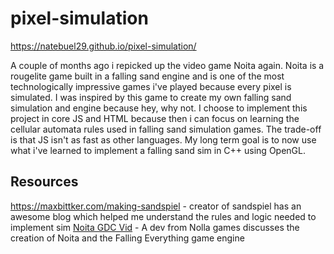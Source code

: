 # pixel-simulation

https://natebuel29.github.io/pixel-simulation/

A couple of months ago i repicked up the video game Noita again. Noita is a rougelite game built in a falling sand engine and is one of the most technologically impressive games i've played because every pixel is simulated. I was inspired by this game to create my own falling sand simulation and engine because hey, why not. I choose to implement this project in core JS and HTML because then i can focus on learning the cellular automata rules used in falling sand simulation games. The trade-off is that JS isn't as fast as other languages. My long term goal is to now use what i've learned to implement a falling sand sim in C++ using OpenGL.

## Resources

https://maxbittker.com/making-sandspiel - creator of sandspiel has an awesome blog which helped me understand the rules and logic needed to implement sim
[Noita GDC Vid](https://www.youtube.com/watch?v=prXuyMCgbTc&t=1107s) - A dev from Nolla games discusses the creation of Noita and the Falling Everything game engine